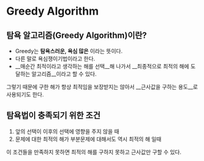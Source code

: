 # Greedy Algorithm

## 탐욕 알고리즘(Greedy Algorithm)이란?

- Greedy는 __탐욕스러운, 욕심 많은__ 이라는 뜻이다.
- 다른 말로 욕심쟁이기법이라고 한다.
- __매순간 최적이라고 생각하는 해를 선택__해 나가서 __최종적으로 최적의 해에 도달하는 알고리즘__이라고 할 수 있다.

그렇기 때문에 구한 해가 항상 최적임을 보장받지는 않아서 __근사값을 구하는 용도__로 사용되기도 한다.

## 탐욕법이 충족되기 위한 조건

1. 앞의 선택이 이후의 선택에 영향을 주지 않을 때
2. 문제에 대한 최적의 해가 부분문제에 대해서도 역시 최적의 해 일때

이 조건들을 만족하지 못하면 최적의 해를 구하지 못하고 근사값만 구할 수 있다.

